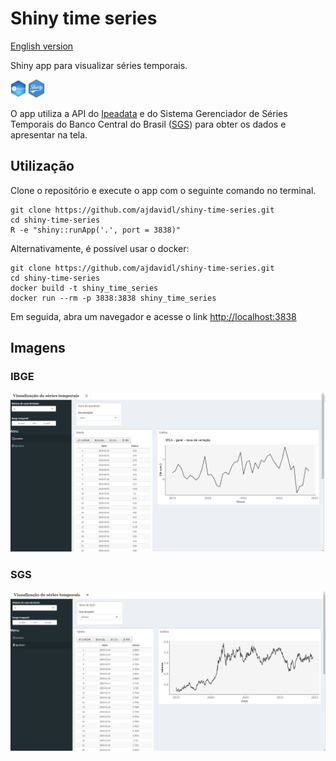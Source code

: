 # Shiny time series

[English version](README_English.md)

Shiny app para visualizar séries temporais.

<div>
 <img src="https://github.com/rstudio/hex-stickers/blob/master/PNG/RStudio.png" width="25"> 
 <img src="https://github.com/rstudio/shiny/blob/main/man/figures/logo.png" width="25"> 
</div>

O app utiliza a API do [Ipeadata](http://ipeadata.gov.br/) e do Sistema Gerenciador de Séries Temporais do Banco Central do Brasil ([SGS](https://www3.bcb.gov.br/sgspub/localizarseries/localizarSeries.do?method=prepararTelaLocalizarSeries)) para obter os dados e apresentar na tela.

## Utilização

Clone o repositório e execute o app com o seguinte comando no terminal.

```shell
git clone https://github.com/ajdavidl/shiny-time-series.git
cd shiny-time-series
R -e "shiny::runApp('.', port = 3838)"
```

Alternativamente, é possível usar o docker:
```shell
git clone https://github.com/ajdavidl/shiny-time-series.git
cd shiny-time-series
docker build -t shiny_time_series 
docker run --rm -p 3838:3838 shiny_time_series
```
Em seguida, abra um navegador e acesse o link [http://localhost:3838](http://localhost:3838)

## Imagens

### IBGE
<img src="img/fig1.png" alt="Menu IBGE" style="width: 600px"/>

### SGS
<img src="img/fig2.png" alt="Menu SGS" style="width: 600px"/>

